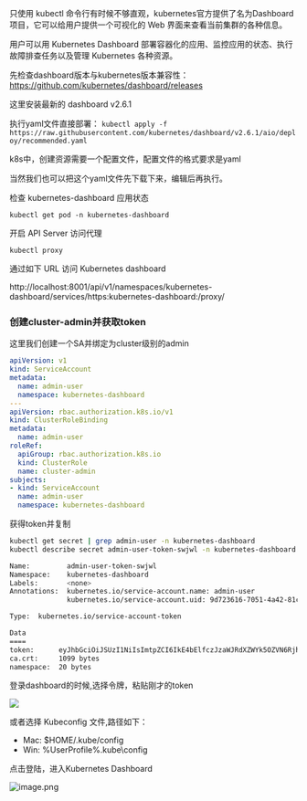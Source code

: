 只使用 kubectl 命令行有时候不够直观，kubernetes官方提供了名为Dashboard 项目，它可以给用户提供一个可视化的 Web 界面来查看当前集群的各种信息。

用户可以用 Kubernetes Dashboard 部署容器化的应用、监控应用的状态、执行故障排查任务以及管理 Kubernetes 各种资源。

先检查dashboard版本与kubernetes版本兼容性：https://github.com/kubernetes/dashboard/releases

这里安装最新的 dashboard v2.6.1

执行yaml文件直接部署：
`kubectl apply -f https://raw.githubusercontent.com/kubernetes/dashboard/v2.6.1/aio/deploy/recommended.yaml`

k8s中，创建资源需要一个配置文件，配置文件的格式要求是yaml

当然我们也可以把这个yaml文件先下载下来，编辑后再执行。

检查 kubernetes-dashboard 应用状态

`kubectl get pod -n kubernetes-dashboard`

开启 API Server 访问代理

`kubectl proxy`

通过如下 URL 访问 Kubernetes dashboard

http://localhost:8001/api/v1/namespaces/kubernetes-dashboard/services/https:kubernetes-dashboard:/proxy/

### 创建cluster-admin并获取token

这里我们创建一个SA并绑定为cluster级别的admin


```yaml
apiVersion: v1
kind: ServiceAccount
metadata:
  name: admin-user
  namespace: kubernetes-dashboard
---
apiVersion: rbac.authorization.k8s.io/v1
kind: ClusterRoleBinding
metadata:
  name: admin-user
roleRef:
  apiGroup: rbac.authorization.k8s.io
  kind: ClusterRole
  name: cluster-admin
subjects:
- kind: ServiceAccount
  name: admin-user
  namespace: kubernetes-dashboard
```

获得token并复制

```bash
kubectl get secret | grep admin-user -n kubernetes-dashboard
kubectl describe secret admin-user-token-swjwl -n kubernetes-dashboard

Name:         admin-user-token-swjwl
Namespace:    kubernetes-dashboard
Labels:       <none>
Annotations:  kubernetes.io/service-account.name: admin-user
              kubernetes.io/service-account.uid: 9d723616-7051-4a42-81c7-0cf04d74dbda

Type:  kubernetes.io/service-account-token

Data
====
token:      eyJhbGciOiJSUzI1NiIsImtpZCI6IkE4bElfczJzaWJRdXZWYk5OZVN6RjhubHRCbGxBNWlRLUwza2l4UVRuOFUifQ.eyJpc3MiOiJrdWJl***********2NvdW50Iiwia3ViZXJuZXRlcy5pby9zZXJ2aWNlYWNjb3VudC9uYW1lc3BhY2UiOiJrdWJlcm5ldGVzLWRhc2hib2FyZCIsImt1YmVybmV0ZXMuaW8vc2VydmljZWFjY291bnQvc2VjcmV0***********c2VyLXRva2VuLXN3andsIi****************C9zZXJ2aWNlLWFjY291bnQubmFtZSI6ImFkbWluLXVzZXIiLCJrdWJlcm5ldGVzLmlvL3NlcnZpY2VhY2NvdW50L3NlcnZpY2UtYWNjb3VudC51aWQiOiI5ZDcyMzYxNi03MDUxLTRhNDItODFjNy0wY2YwNGQ3NGRiZGEiLCJzdWIiOiJzeXN0ZW06c2VydmljZWFjY291bnQ6a3ViZXJuZXRlcy1kYXNoYm9hcmQ6YWRtaW4tdXNlciJ9.LWdMu6V3iBlNJ9***********4CGKi_AR-e-MApqJ364yXq4EpO5Teq5K_XoOM8oZBI1_HgfsQ-65SFsz60sDaqE8UR23UeFnBlJmXgfHibM6H6kNUz2wtTGxsOaXlA2iNlHy7tYhkZHQivARfLqH6PqaVeU3mOHiBW8TK4***********rozE4sZe8m0cAMqv1LOctuGOrWqgR73trmm3WPam925gBOJKWvN5z_UDwmf9M_QSfz5XTmKAw0CvFxksOuMao8numCumnvhZN2j2ch1qgkGHZZIARn1N8c-kuvWaf2iPHnnN0fns5RIOBGsH2Xw
ca.crt:     1099 bytes
namespace:  20 bytes
```

登录dashboard的时候,选择令牌，粘贴刚才的token

![](http://pek3b.qingstor.com/hexo-blog/20220823134444.png)

或者选择 Kubeconfig 文件,路径如下：

* Mac: $HOME/.kube/config
* Win: %UserProfile%\.kube\config

点击登陆，进入Kubernetes Dashboard

![image.png](https://p9-juejin.byteimg.com/tos-cn-i-k3u1fbpfcp/692a2f2613664123b050c139bb1dcb30~tplv-k3u1fbpfcp-watermark.image)


